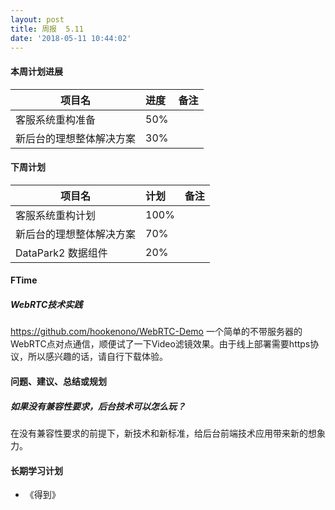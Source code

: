 ```yaml
---
layout: post
title: 周报  5.11
date: '2018-05-11 10:44:02'
---
```


#### 本周计划进展

| 项目名         | 进度              | 备注  |
| ------------- |:----------------| :---------|
| 客服系统重构准备 |  50% |  |
| 新后台的理想整体解决方案 |  30% |  |

#### 下周计划

| 项目名         | 计划              | 备注  |
| ------------- |:----------------| :---------|
| 客服系统重构计划 |  100% |  |
| 新后台的理想整体解决方案 |  70% |  |
| DataPark2 数据组件 |  20% |  |


#### FTime 
##### WebRTC技术实践
https://github.com/hookenono/WebRTC-Demo
一个简单的不带服务器的WebRTC点对点通信，顺便试了一下Video滤镜效果。由于线上部署需要https协议，所以感兴趣的话，请自行下载体验。


#### 问题、建议、总结或规划
##### 如果没有兼容性要求，后台技术可以怎么玩？
在没有兼容性要求的前提下，新技术和新标准，给后台前端技术应用带来新的想象力。


#### 长期学习计划
- 《得到》
